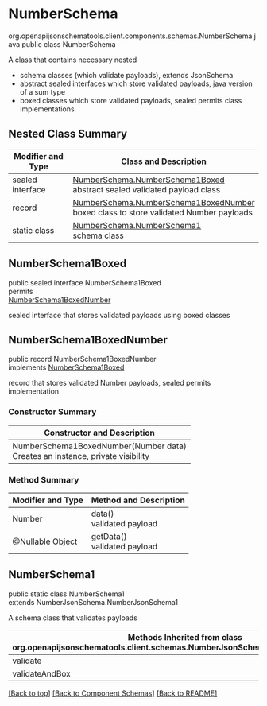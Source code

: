 # NumberSchema
org.openapijsonschematools.client.components.schemas.NumberSchema.java
public class NumberSchema<br>

A class that contains necessary nested
- schema classes (which validate payloads), extends JsonSchema
- abstract sealed interfaces which store validated payloads, java version of a sum type
- boxed classes which store validated payloads, sealed permits class implementations

## Nested Class Summary
| Modifier and Type | Class and Description |
| ----------------- | ---------------------- |
| sealed interface | [NumberSchema.NumberSchema1Boxed](#numberschema1boxed)<br> abstract sealed validated payload class |
| record | [NumberSchema.NumberSchema1BoxedNumber](#numberschema1boxednumber)<br> boxed class to store validated Number payloads |
| static class | [NumberSchema.NumberSchema1](#numberschema1)<br> schema class |

## NumberSchema1Boxed
public sealed interface NumberSchema1Boxed<br>
permits<br>
[NumberSchema1BoxedNumber](#numberschema1boxednumber)

sealed interface that stores validated payloads using boxed classes

## NumberSchema1BoxedNumber
public record NumberSchema1BoxedNumber<br>
implements [NumberSchema1Boxed](#numberschema1boxed)

record that stores validated Number payloads, sealed permits implementation

### Constructor Summary
| Constructor and Description |
| --------------------------- |
| NumberSchema1BoxedNumber(Number data)<br>Creates an instance, private visibility |

### Method Summary
| Modifier and Type | Method and Description |
| ----------------- | ---------------------- |
| Number | data()<br>validated payload |
| @Nullable Object | getData()<br>validated payload |

## NumberSchema1
public static class NumberSchema1<br>
extends NumberJsonSchema.NumberJsonSchema1

A schema class that validates payloads

| Methods Inherited from class org.openapijsonschematools.client.schemas.NumberJsonSchema.NumberJsonSchema1 |
| ------------------------------------------------------------------ |
| validate                                                           |
| validateAndBox                                                     |

[[Back to top]](#top) [[Back to Component Schemas]](../../../README.md#Component-Schemas) [[Back to README]](../../../README.md)
